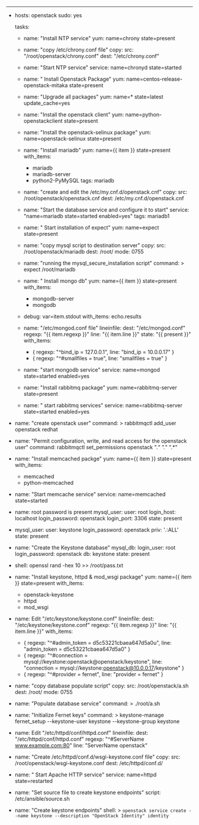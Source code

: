 ---
- hosts: openstack
  sudo: yes

  tasks:
  - name: "Install NTP service"
    yum: name=chrony state=present

  - name: "copy /etc/chrony.conf file"
    copy:
     src: "/root/openstack/chrony.conf"
     dest: "/etc/chrony.conf"

  - name: "Start NTP service"
    service: name=chronyd state=started    

  - name: " Install Openstack Package"
    yum: name=centos-release-openstack-mitaka state=present
    
  - name: "Upgrade all packages"
    yum: name=* state=latest update_cache=yes
  - name: "Install the openstack client"
    yum: name=python-openstackclient state=present
  - name: "Install the openstack-selinux package"
    yum: name=openstack-selinux state=present

  - name: "Install mariadb"
    yum: name={{ item }} state=present
    with_items:
      - mariadb
      - mariadb-server
      - python2-PyMySQL
    tags: mariadb
 
  - name: "create and edit the /etc/my.cnf.d/openstack.cnf"
    copy:
     src: /root/openstack/openstack.cnf 
     dest: /etc/my.cnf.d/openstack.cnf

  - name: "Start the database service and configure it to start"
    service: "name=mariadb state=started enabled=yes"
    tags: mariadb1

  - name: " Start installation of expect"
    yum: name=expect state=present

  - name: "copy mysql script to destination server"
    copy:
     src: /root/openstack/mariadb
     dest: /root/
     mode: 0755 
     
  - name: "running the mysql_secure_installation script"
    command: >
     expect /root/mariadb

  - name: " Install mongo db"
    yum: name={{ item }} state=present
    with_items:
      - mongodb-server
      - mongodb
  - debug: var=item.stdout
    with_items: echo.results


  - name:  "/etc/mongod.conf file" 
    lineinfile:
      dest: "/etc/mongod.conf"
      regexp: "{{ item.regexp }}"
      line: "{{ item.line }}"
      state:  "{{ present }}"
    with_items:
      - { regexp: "^bind_ip = 127.0.0.1", line: "bind_ip = 10.0.0.17" }
      - { regexp: "^#smallfiles = true", line: "smallfiles = true" }

  - name: "start mongodb service"
    service: name=mongod state=started enabled=yes

  - name: "Install rabbitmq package"
    yum: name=rabbitmq-server state=present

  - name: " start rabbitmq services"
    service: name=rabbitmq-server state=started enabled=yes

 - name: "create openstack user"
    command: >
     rabbitmqctl add_user openstack redhat
  - name: "Permit configuration, write, and read access for the openstack user"
    command:
     rabbitmqctl set_permissions openstack ".*" ".*" ".*"

  - name: "Install memcached packge"
    yum: name={{ item }} state=present
    with_items:
      - memcached
      - python-memcached

  - name: "Start memcache service"
    service: name=memcached state=started

  - name: root password is present
    mysql_user: 
      user: root 
      login_host: localhost 
      login_password: openstack 
      login_port: 3306
      state: present


  - mysql_user: 
      user: keystone
      login_password: openstack
      priv: '*.*:ALL'
      state: present

  - name: "Create the Keystone database"
    mysql_db: 
      login_user: root
      login_password: openstack
      db: keystone 
      state: present

  - shell: 
      openssl rand -hex 10 >> /root/pass.txt

  - name: "Install keystone, httpd & mod_wsgi package"
    yum: name={{ item }} state=present
    with_items:
      - openstack-keystone
      - httpd
      - mod_wsgi

  - name:  Edit "/etc/keystone/keystone.conf"
    lineinfile:
      dest: "/etc/keystone/keystone.conf"
      regexp: "{{ item.regexp }}"
      line: "{{ item.line }}"
    with_items:
      - { regexp: "^#admin_token = d5c53221cbaea647d5a0u", line: "admin_token = d5c53221cbaea647d5a0" }
      - { regexp: "^#connection = mysql://keystone:openstack@openstack/keystone", line: "connection = mysql://keystone:openstack@10.0.0.17/keystone" }
      - { regexp: "^#provider = fernet", line: "provider = fernet" }


  - name: "copy database populate script"
    copy:
     src: /root/openstack/a.sh
     dest: /root/
     mode: 0755

  - name: "Populate database service"
    command: >
    ./root/a.sh

  - name: "Initialize Fernet keys"
    command: >
      keystone-manage fernet_setup --keystone-user keystone --keystone-group keystone
  - name:  Edit "/etc/httpd/conf/httpd.conf"
    lineinfile:
      dest: "/etc/httpd/conf/httpd.conf"
      regexp: "^#ServerName www.example.com:80"
      line: "ServerName openstack"

  - name: "Create /etc/httpd/conf.d/wsgi-keystone.conf file"
    copy:
     src: /root/openstack/wsgi-keystone.conf
     dest: /etc/httpd/conf.d/

  - name: " Start Apache HTTP service"
    service: name=httpd state=restarted

  - name: "Set source file to create keystone endpoints"
    script:  /etc/ansible/source.sh

  - name: "Create keystone endpoints"
    shell:  >
      `openstack service create --name keystone --description "OpenStack Identity" identity`
